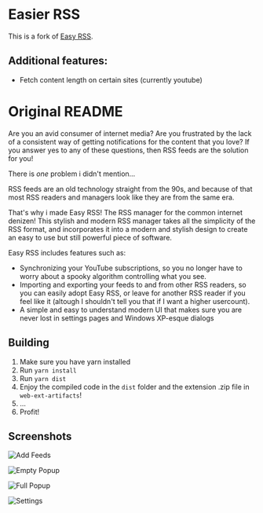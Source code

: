 # Easier RSS

This is a fork of [Easy RSS](https://github.com/arguablykomodo/easy-rss).

## Additional features:

- Fetch content length on certain sites (currently youtube)

# Original README
Are you an avid consumer of internet media? Are you frustrated by the lack of a
consistent way of getting notifications for the content that you love? If you
answer yes to any of these questions, then RSS feeds are the solution for you!

There is _one_ problem i didn't mention...

RSS feeds are an old technology straight from the 90s, and because of that most
RSS readers and managers look like they are from the same era.

That's why i made Easy RSS! The RSS manager for the common internet denizen!
This stylish and modern RSS manager takes all the simplicity of the RSS format,
and incorporates it into a modern and stylish design to create an easy to use
but still powerful piece of software.

Easy RSS includes features such as:

- Synchronizing your YouTube subscriptions, so you no longer have to worry
  about a spooky algorithm controlling what you see.
- Importing and exporting your feeds to and from other RSS readers, so you can
  easily adopt Easy RSS, or leave for another RSS reader if you feel like it
  (altough I shouldn't tell you that if I want a higher usercount).
- A simple and easy to understand modern UI that makes sure you are never lost
  in settings pages and Windows XP-esque dialogs

## Building

1. Make sure you have yarn installed
2. Run `yarn install`
3. Run `yarn dist`
4. Enjoy the compiled code in the `dist` folder and the extension .zip file in `web-ext-artifacts`!
5. ...
6. Profit!

## Screenshots

![Add Feeds](images/add_feeds.png "Add Feeds")

![Empty Popup](images/empty_popup.png "Empty Popup")

![Full Popup](images/full_popup.png "Full Popup")

![Settings](images/settings.png "Settings")


